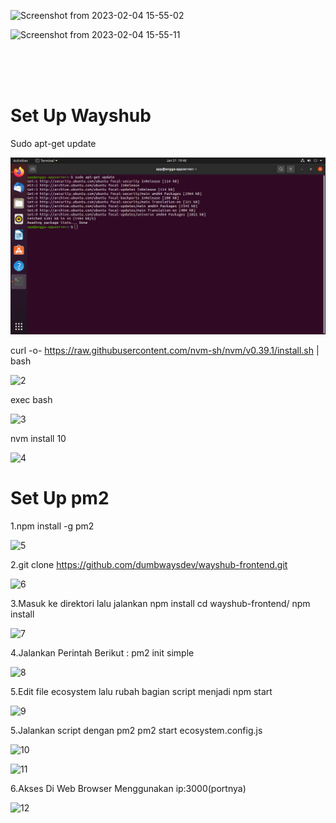 ![Screenshot from 2023-02-04 15-55-02](https://user-images.githubusercontent.com/111972023/216758453-1b866ec3-8066-45c0-b14f-0127f030e205.png)


![Screenshot from 2023-02-04 15-55-11](https://user-images.githubusercontent.com/111972023/216758496-52ae8f98-0c7c-48d9-9ac2-f06c8ea6855e.png)



<br>
<br>
<br>


# Set Up Wayshub

Sudo apt-get update

![](https://github.com/Angga6699/Devops-15/blob/main/Stage%202/Week%201/Poto%20Day%201%20Dan%20Day%202/1.png)


curl -o- https://raw.githubusercontent.com/nvm-sh/nvm/v0.39.1/install.sh | bash

![2](https://user-images.githubusercontent.com/111972023/216758753-ac6abdf6-1a93-41b8-b961-8b05823fd198.png)

exec bash

![3](https://user-images.githubusercontent.com/111972023/216758773-8b3c778d-d6f5-48f0-9cf8-3764b657364d.png)

nvm install 10

![4](https://user-images.githubusercontent.com/111972023/216758791-0a5b2906-8502-4133-bfa5-cf2480379866.png)


# Set Up pm2

1.npm install -g pm2


![5](https://user-images.githubusercontent.com/111972023/216758826-9dd8f51f-c02e-40fb-b92d-a27354c497f8.png)


2.git clone https://github.com/dumbwaysdev/wayshub-frontend.git


![6](https://user-images.githubusercontent.com/111972023/216758912-1a97722d-afab-40d6-b9cb-7f047b0a5f3e.png)

3.Masuk ke direktori lalu jalankan npm install
cd wayshub-frontend/
npm install


![7](https://user-images.githubusercontent.com/111972023/216758975-82a0c067-163a-445f-a654-4fb711d5c513.png)


4.Jalankan Perintah Berikut :
pm2 init simple



![8](https://user-images.githubusercontent.com/111972023/216758997-1d3cc6ec-4a47-4e01-b91a-992341b10cb8.png)


5.Edit file ecosystem lalu rubah bagian script menjadi npm start


![9](https://user-images.githubusercontent.com/111972023/216759024-398cabea-33dc-4bf4-aad5-8ac3ed4d8bc3.png)


5.Jalankan script dengan pm2
pm2 start ecosystem.config.js


![10](https://user-images.githubusercontent.com/111972023/216759059-61538c48-c675-495c-b254-aae791c52b45.png)


![11](https://user-images.githubusercontent.com/111972023/216759067-a8643fab-889e-4738-bded-54e8ff1bac69.png)


6.Akses Di Web Browser Menggunakan ip:3000(portnya)



![12](https://user-images.githubusercontent.com/111972023/216759089-d958069c-5236-4a3d-9db5-0bb1aec0f1e2.png)


